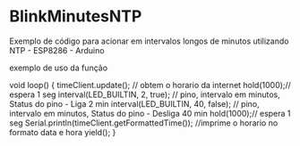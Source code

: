 # BlinkMinutesNTP
Exemplo de código para acionar em intervalos longos de minutos utilizando NTP  - ESP8286 - Arduino

exemplo de uso da função

void loop() {
  timeClient.update(); // obtem o horario da internet
  hold(1000);// espera 1 seg
  interval(LED_BUILTIN, 2, true);   // pino, intervalo em minutos, Status do pino - Liga 2 min
  interval(LED_BUILTIN, 40, false); // pino, intervalo em minutos, Status do pino - Desliga 40 min
  hold(1000);// espera 1 seg
  Serial.println(timeClient.getFormattedTime()); //imprime o horario no formato data e hora
  yield();
}
